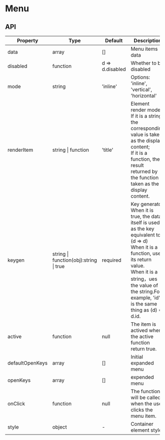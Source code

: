 # Menu

<example />

## API

| Property | Type | Default | Description |
| --- | --- | --- | --- |
| data | array | [] | Menu items data |
| disabled | function | d => d.disabled | Whether to be disabled |
| mode | string | 'inline' | Options: 'inline', 'vertical', 'horizontal' |
| renderItem | string \| function | 'title' | Element render mode. <br />If it is a string, the corresponding value is taken as the display content; <br />If it is a function, the result returned by the function is taken as the display content. |
| keygen | string \| function(obj):string \| true | required | Key generator<br />When it is true, the data itself is used as the key equivalent to (d => d)<br />When it is a function, use its return value.<br />When it is a string，ues the value of the string.For example, 'id' is the same thing as (d) => d.id. |
| active | function | null | The item is actived when the active function return true. |
| defaultOpenKeys | array | [] | Initial expanded menu |
| openKeys | array | [] | expended menu | 
| onClick | function | null | The function will be called when the user clicks the menu item. |
| style | object | - | Container element style |